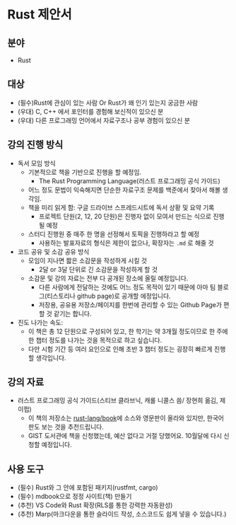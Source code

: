 # Rust 제안서

## 분야

- Rust

## 대상

- (필수)Rust에 관심이 있는 사람 Or Rust가 왜 인기 있는지 궁금한 사람
- (우대) C, C++ 에서 포인터를 경험해 보신적이 있으신 분
- (우대) 다른 프로그래밍 언어에서 자료구조나 공부 경험이 있으신 분

## 강의 진행 방식

- 독서 모임 방식
  - 기본적으로 책을 기반으로 진행을 할 예정임.
    - The Rust Programming Language(러스트 프로그래밍 공식 가이드)
  - 어느 정도 문법이 익숙해지면 단순한 자료구조 문제를 백준에서 찾아서 해볼 생각임.
  - 책을 미리 읽게 함: 구글 드라이브 스프레드시트에 독서 상황 및 요약 기록
    - 프로젝트 단원(2, 12, 20 단원)은 진행자 없이 모여서 만드는 식으로 진행될 예정
  - 스터디 진행원 중 매주 한 명을 선정해서 토픽을 진행하라고 할 예정
    - 사용하는 발표자료의 형식은 제한이 없으나, 확장자는  `.md` 로 해줄 것
- 코드 공유 및 소감 공유 방식
  - 모임이 지나면 짧은 소감문을 작성하게  시킬 것
    - 2달 or 3달 단위로 긴 소감문을 작성하게 할 것
  - 소감문 및 강의 자료는 전부 다 공개된 장소에 올릴 예정입니다.
    - 다른 사람에게 전달하는 것에도 어느 정도 목적이 있기 때문에 아마 팀 블로그(티스토리나 github page)로 공개할 에정입니다.
    - 저장용, 공유용 저장소/페이지를 한번에 관리할 수 있는  Github Page가 편할 것 같기는 합니다.
- 진도 나가는 속도:
  - 이 책은 총 12 단원으로 구성되어 있고, 한 학기는 약 3개월 정도이므로 한 주에 한 챕터 정도를 나가는 것을 목적으로 하고 싶습니다.
  - 다만 시험 기간 등 여러 요인으로 인해 초반 3 챕터 정도는 굉장히 빠르게 진행할 생각입니다.

## 강의 자료

- 러스트 프로그래밍 공식 가이드(스티브 클라브닉, 캐롤 니콜스 씀/ 장현희 옮김, 제이펍)
  - 이 책의 저장소는 [rust-lang/book](https://github.com/rust-lang/book)에 소스와 영문판이 올라와 있지만, 한국어 판도 보는 것을 추천드립니다.
  - GIST 도서관에 책을 신청했는데, 예산 없다고 거절 당했어요. 10월달에 다시 신청할 예정입니다.

## 사용 도구

- (필수) Rust와 그 안에 포함된 패키지(rustfmt, cargo)
- (필수) mdbook으로 정정 사이트(책) 만들기
- (추천) VS Code와 Rust 확장(RLS를 통한 강력한 자동완성)
- (추천) Marp(마크다운을 통한 슬라이드 작성, 소스코드도 쉽게 넣을 수 있습니다.)
